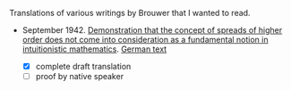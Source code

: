 Translations of various writings by Brouwer that I wanted to read.

- September 1942. [Demonstration that the concept of spreads of higher order
  does not come into consideration as a fundamental notion in intuitionistic
  mathematics](./brouwer-1942-elimination-of-higher-order-spreads.pdf). [German
  text](http://www.dwc.knaw.nl/DL/publications/PU00017819.pdf)

     - [x] complete draft translation
     - [ ] proof by native speaker
